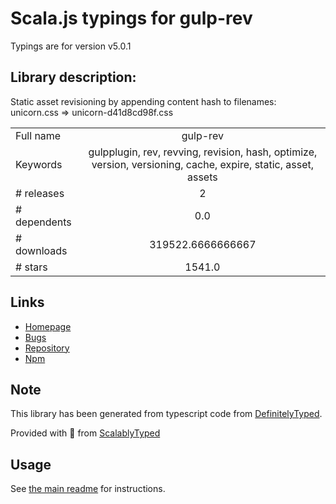 
# Scala.js typings for gulp-rev

Typings are for version v5.0.1

## Library description:
Static asset revisioning by appending content hash to filenames: unicorn.css => unicorn-d41d8cd98f.css

|                    |                 |
| ------------------ | :-------------: |
| Full name          | gulp-rev |
| Keywords           | gulpplugin, rev, revving, revision, hash, optimize, version, versioning, cache, expire, static, asset, assets |
| # releases         | 2 |
| # dependents       | 0.0 |
| # downloads        | 319522.6666666667 |
| # stars            | 1541.0 |

## Links
- [Homepage](https://github.com/sindresorhus/gulp-rev#readme)
- [Bugs](https://github.com/sindresorhus/gulp-rev/issues)
- [Repository](https://github.com/sindresorhus/gulp-rev)
- [Npm](https://www.npmjs.com/package/gulp-rev)
    


## Note
This library has been generated from typescript code from [DefinitelyTyped](https://definitelytyped.org).

Provided with :purple_heart: from [ScalablyTyped](https://github.com/oyvindberg/ScalablyTyped)

## Usage
See [the main readme](../../readme.md) for instructions.


